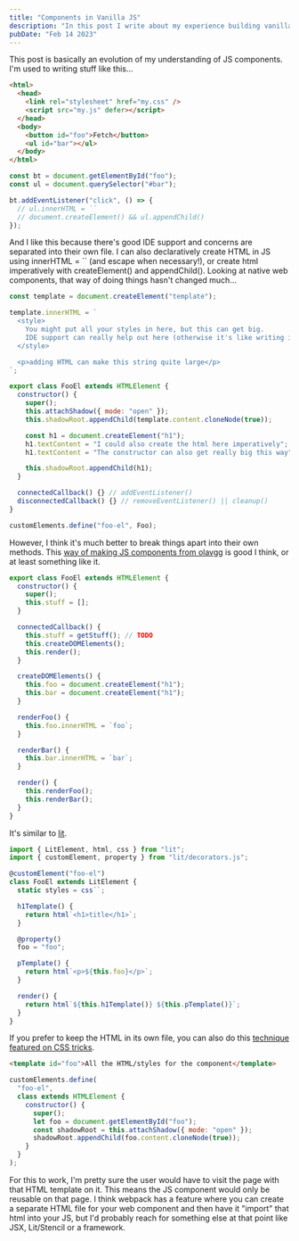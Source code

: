 ```yaml
---
title: "Components in Vanilla JS"
description: "In this post I write about my experience building vanilla web components in JS"
pubDate: "Feb 14 2023"
---
```


This post is basically an evolution of my understanding of JS components. I'm used to writing stuff like this...

```html
<html>
  <head>
    <link rel="stylesheet" href="my.css" />
    <script src="my.js" defer></script>
  </head>
  <body>
    <button id="foo">Fetch</button>
    <ul id="bar"></ul>
  </body>
</html>
```

```js
const bt = document.getElementById("foo");
const ul = document.querySelector("#bar");

bt.addEventListener("click", () => {
  // ul.innerHTML = ``
  // document.createElement() && ul.appendChild()
});
```

And I like this because there's good IDE support and concerns are separated into their own file. I can also declaratively create HTML in JS using innerHTML = `` (and escape when necessary!), or create html imperatively with createElement() and appendChild(). Looking at native web components, that way of doing things hasn't changed much...

```js
const template = document.createElement("template");

template.innerHTML = `
  <style>
    You might put all your styles in here, but this can get big.
    IDE support can really help out here (otherwise it's like writing in notepad)
  </style> 

  <p>adding HTML can make this string quite large</p>
`;

export class FooEl extends HTMLElement {
  constructor() {
    super();
    this.attachShadow({ mode: "open" });
    this.shadowRoot.appendChild(template.content.cloneNode(true));

    const h1 = document.createElement("h1");
    h1.textContent = "I could also create the html here imperatively";
    h1.textContent = "The constructor can also get really big this way";

    this.shadowRoot.appendChild(h1);
  }

  connectedCallback() {} // addEventListener()
  disconnectedCallback() {} // removeEventListener() || cleanup()
}

customElements.define("foo-el", Foo);
```

However, I think it's much better to break things apart into their own methods. This [way of making JS components from olavgg](https://github.com/olavgg/vanillajs/blob/master/example1/js/application.js) is good I think, or at least something like it.

```js
export class FooEl extends HTMLElement {
  constructor() {
    super();
    this.stuff = [];
  }

  connectedCallback() {
    this.stuff = getStuff(); // TODO
    this.createDOMElements();
    this.render();
  }

  createDOMElements() {
    this.foo = document.createElement("h1");
    this.bar = document.createElement("h1");
  }

  renderFoo() {
    this.foo.innerHTML = `foo`;
  }

  renderBar() {
    this.bar.innerHTML = `bar`;
  }

  render() {
    this.renderFoo();
    this.renderBar();
  }
}
```

It's similar to [lit](https://lit.dev).

```ts
import { LitElement, html, css } from "lit";
import { customElement, property } from "lit/decorators.js";

@customElement("foo-el")
class FooEl extends LitElement {
  static styles = css``;

  h1Template() {
    return html`<h1>title</h1>`;
  }

  @property()
  foo = "foo";

  pTemplate() {
    return html`<p>${this.foo}</p>`;
  }

  render() {
    return html`${this.h1Template()} ${this.pTemplate()}`;
  }
}
```

If you prefer to keep the HTML in its own file, you can also do this [technique featured on CSS tricks](https://css-tricks.com/web-components-are-easier-than-you-think/).

```html
<template id="foo">All the HTML/styles for the component</template>
```

```js
customElements.define(
  "foo-el",
  class extends HTMLElement {
    constructor() {
      super();
      let foo = document.getElementById("foo");
      const shadowRoot = this.attachShadow({ mode: "open" });
      shadowRoot.appendChild(foo.content.cloneNode(true));
    }
  }
);
```

For this to work, I'm pretty sure the user would have to visit the page with that HTML template on it. This means the JS component would only be reusable on that page. I think webpack has a feature where you can create a separate HTML file for your web component and then have it "import" that html into your JS, but I'd probably reach for something else at that point like JSX, Lit/Stencil or a framework.

